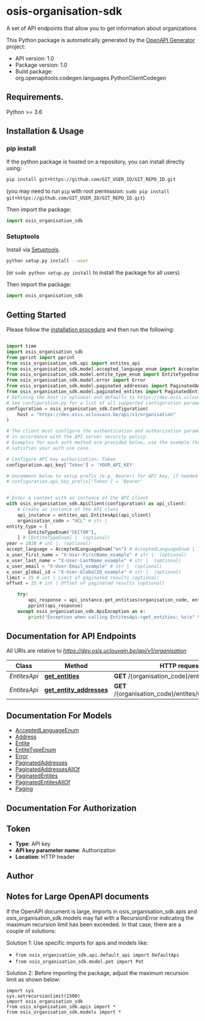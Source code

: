 # osis-organisation-sdk
A set of API endpoints that allow you to get information about organizations

This Python package is automatically generated by the [OpenAPI Generator](https://openapi-generator.tech) project:

- API version: 1.0
- Package version: 1.0
- Build package: org.openapitools.codegen.languages.PythonClientCodegen

## Requirements.

Python >= 3.6

## Installation & Usage
### pip install

If the python package is hosted on a repository, you can install directly using:

```sh
pip install git+https://github.com/GIT_USER_ID/GIT_REPO_ID.git
```
(you may need to run `pip` with root permission: `sudo pip install git+https://github.com/GIT_USER_ID/GIT_REPO_ID.git`)

Then import the package:
```python
import osis_organisation_sdk
```

### Setuptools

Install via [Setuptools](http://pypi.python.org/pypi/setuptools).

```sh
python setup.py install --user
```
(or `sudo python setup.py install` to install the package for all users)

Then import the package:
```python
import osis_organisation_sdk
```

## Getting Started

Please follow the [installation procedure](#installation--usage) and then run the following:

```python

import time
import osis_organisation_sdk
from pprint import pprint
from osis_organisation_sdk.api import entites_api
from osis_organisation_sdk.model.accepted_language_enum import AcceptedLanguageEnum
from osis_organisation_sdk.model.entite_type_enum import EntiteTypeEnum
from osis_organisation_sdk.model.error import Error
from osis_organisation_sdk.model.paginated_addresses import PaginatedAddresses
from osis_organisation_sdk.model.paginated_entites import PaginatedEntites
# Defining the host is optional and defaults to https://dev.osis.uclouvain.be/api/v1/organisation
# See configuration.py for a list of all supported configuration parameters.
configuration = osis_organisation_sdk.Configuration(
    host = "https://dev.osis.uclouvain.be/api/v1/organisation"
)

# The client must configure the authentication and authorization parameters
# in accordance with the API server security policy.
# Examples for each auth method are provided below, use the example that
# satisfies your auth use case.

# Configure API key authorization: Token
configuration.api_key['Token'] = 'YOUR_API_KEY'

# Uncomment below to setup prefix (e.g. Bearer) for API key, if needed
# configuration.api_key_prefix['Token'] = 'Bearer'


# Enter a context with an instance of the API client
with osis_organisation_sdk.ApiClient(configuration) as api_client:
    # Create an instance of the API class
    api_instance = entites_api.EntitesApi(api_client)
    organisation_code = "UCL" # str | 
entity_type = [
        EntiteTypeEnum("SECTOR"),
    ] # [EntiteTypeEnum] |  (optional)
year = 2020 # int |  (optional)
accept_language = AcceptedLanguageEnum("en") # AcceptedLanguageEnum | The header advertises which languages the client is able to understand, and which locale variant is preferred. (By languages, we mean natural languages, such as English, and not programming languages.)  (optional)
x_user_first_name = "X-User-FirstName_example" # str |  (optional)
x_user_last_name = "X-User-LastName_example" # str |  (optional)
x_user_email = "X-User-Email_example" # str |  (optional)
x_user_global_id = "X-User-GlobalID_example" # str |  (optional)
limit = 25 # int | Limit of paginated results (optional)
offset = 25 # int | Offset of paginated results (optional)

    try:
        api_response = api_instance.get_entities(organisation_code, entity_type=entity_type, year=year, accept_language=accept_language, x_user_first_name=x_user_first_name, x_user_last_name=x_user_last_name, x_user_email=x_user_email, x_user_global_id=x_user_global_id, limit=limit, offset=offset)
        pprint(api_response)
    except osis_organisation_sdk.ApiException as e:
        print("Exception when calling EntitesApi->get_entities: %s\n" % e)
```

## Documentation for API Endpoints

All URIs are relative to *https://dev.osis.uclouvain.be/api/v1/organisation*

Class | Method | HTTP request | Description
------------ | ------------- | ------------- | -------------
*EntitesApi* | [**get_entities**](docs/EntitesApi.md#get_entities) | **GET** /{organisation_code}/entites/ | 
*EntitesApi* | [**get_entity_addresses**](docs/EntitesApi.md#get_entity_addresses) | **GET** /{organisation_code}/entites/{uuid}/addresses | 


## Documentation For Models

 - [AcceptedLanguageEnum](docs/AcceptedLanguageEnum.md)
 - [Address](docs/Address.md)
 - [Entite](docs/Entite.md)
 - [EntiteTypeEnum](docs/EntiteTypeEnum.md)
 - [Error](docs/Error.md)
 - [PaginatedAddresses](docs/PaginatedAddresses.md)
 - [PaginatedAddressesAllOf](docs/PaginatedAddressesAllOf.md)
 - [PaginatedEntites](docs/PaginatedEntites.md)
 - [PaginatedEntitesAllOf](docs/PaginatedEntitesAllOf.md)
 - [Paging](docs/Paging.md)


## Documentation For Authorization


## Token

- **Type**: API key
- **API key parameter name**: Authorization
- **Location**: HTTP header


## Author




## Notes for Large OpenAPI documents
If the OpenAPI document is large, imports in osis_organisation_sdk.apis and osis_organisation_sdk.models may fail with a
RecursionError indicating the maximum recursion limit has been exceeded. In that case, there are a couple of solutions:

Solution 1:
Use specific imports for apis and models like:
- `from osis_organisation_sdk.api.default_api import DefaultApi`
- `from osis_organisation_sdk.model.pet import Pet`

Solution 2:
Before importing the package, adjust the maximum recursion limit as shown below:
```
import sys
sys.setrecursionlimit(1500)
import osis_organisation_sdk
from osis_organisation_sdk.apis import *
from osis_organisation_sdk.models import *
```

